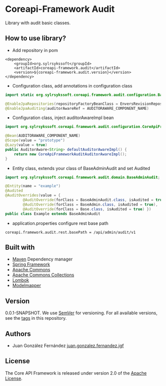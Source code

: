 # Coreapi-Framework Audit

Library with audit basic classes.

## How to use library?

*  Add repository in pom

```
<dependency>
	<groupId>org.sylrsykssoft</groupId>
	<artifactId>coreapi-framework.audit</artifactId>
	<version>${coreapi-framework.audit.version}</version>
</dependency>
```

*  Configuration class, add annotations in configuration class

```java
import static org.sylrsykssoft.coreapi.framework.audit.configuration.BaseAdminAuditConstants.AUDITORAWARE_COMPONENT_NAME;

@EnableJpaRepositories(repositoryFactoryBeanClass = EnversRevisionRepositoryFactoryBean.class)
@EnableJpaAuditing(auditorAwareRef = AUDITORAWARE_COMPONENT_NAME)
```

*  Configuration class, inject auditorAwareImpl bean

```java
import org.sylrsykssoft.coreapi.framework.audit.configuration.CoreApiFrameworkAuditAuditorAwareImpl;

@Bean(AUDITORAWARE_COMPONENT_NAME)
@Scope(value = "prototype")
@Lazy(value = true)
public AuditorAware<String> defaultAuditorAwareImpl() {
	return new CoreApiFrameworkAuditAuditorAwareImpl();
}
```

*  Entity class, extends your class of BaseAdminAudit and set Audited

```java
import org.sylrsykssoft.coreapi.framework.audit.domain.BaseAdminAudit;

@Entity(name = "example")
@Audited
@AuditOverrides(value = {
		@AuditOverride(forClass = BaseAdminAudit.class, isAudited = true),
		@AuditOverride(forClass = BaseAdmin.class, isAudited = true),
		@AuditOverride(forClass = Base.class, isAudited = true) })
public class Example extends BaseAdminAudit
```

*  application.properties configure rest base path

```
coreapi.framework.audit.rest.basePath = /api/admin/audit/v1
```

## Built with

*  [Maven](https://mvnrepository.com/) Dependency manager
*  [Spring Framework](https://github.com/spring-projects/spring-framework)
*  [Apache Commons](https://github.com/apache/commons-lang)
*  [Apache Commons Collections](https://github.com/apache/commons-collections/)
*  [Lombok](https://projectlombok.org/)
*  [Modelmapper](http://modelmapper.org/getting-started/)

## Version

0.0.1-SNAPSHOT. We use [SemVer](https://semver.org/) for versioning. For all available versions, see the [tags](https://github.com/sylarsykes/coreapi-framework/tags) in this repository.

## Authors

*  Juan González Fernández [juan.gonzalez.fernandez.jgf](https://github.com/sylarsykes)

## License

The Core API Framework is released under version 2.0 of the [Apache License](https://www.apache.org/licenses/LICENSE-2.0).

